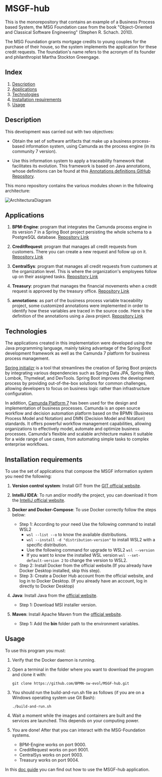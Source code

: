 #  MSGF-hub

This is the monorepository that contains an example of a Business Process based System, the MSG Foundation case from the book "Object-Oriented and Classical Software Engineering" (Stephen R. Schach. 2010).

The MSG Foundation grants mortgage credits to young couples for the purchase of their house, so the system implements the application for these credit requests. The foundation's name refers to the acronym of its founder and philanthropist Martha Stockton Greengage.

## Index

1. [Description](#description)
2. [Applications](#applications)
3. [Technologies](#technologies)
4. [Installation requirements](#installation-requirements)
5. [Usage](#usage)


## Description

This development was carried out with two objectives:

* Obtain the set of software artifacts that make up a business process-based information system, using Camunda as the process engine (in its community 7 version).  

* Use this information system to apply a traceability framework that facilitates its evolution. This framework is based on Java annotations, whose definitions can be found at this [Annotations definitions GitHub Repository](https://github.com/BPMN-sw-evol/Annotations).

This mono repository contains the various modules shown in the following architecture:

![ArchitecturaDiagram](docs/MSGF-Architecture.png)


## Applications

1. **BPM-Engine**: program that integrates the Camunda process engine in its version 7 in a Spring Boot project persisting the whole schema to a PostgreSQL database. [Repository Link](https://github.com/BPMN-sw-evol/MSGF-BPM-Engine)

2. **CreditRequest**: program that manages all credit requests from customers. There you can create a new request and follow up on it. [Repository Link](https://github.com/BPMN-sw-evol/MSGF-CreditRequest)

3. **CentralSys**: program that manages all credit requests from customers at the organization level. This is where the organization's employees follow up on their assigned tasks. [Repository Link](https://github.com/BPMN-sw-evol/MSGF-CentralSys)

4. **Treasury**: program that manages the financial movements when a credit request is approved by the treasury office. [Repository Link](https://github.com/BPMN-sw-evol/MSGF-Treasury)

5. **annotations**: as part of the business process variable traceability project, some customized annotations were implemented in order to identify how these variables are traced in the source code. Here is the definition of the annotations using a Java project. [Repository Link](https://github.com/BPMN-sw-evol/Annotations)

## Technologies

The applications created in this implementation were developed using the Java programming language, mainly taking advantage of the Spring Boot development framework as well as the Camunda 7 platform for business process management.

[Spring initializr](https://start.spring.io/) is a tool that streamlines the creation of Spring Boot projects by integrating various dependencies such as Spring Data JPA, Spring Web, Lombok, Thymeleaf, and DevTools. Spring Boot improves the development process by providing out-of-the-box solutions for common challenges, allowing developers to focus on business logic rather than infrastructure configuration.

In addition, [Camunda Platform 7](https://camunda.com/platform-7/) has been used for the design and implementation of business processes. Camunda is an open source workflow and decision automation platform based on the BPMN (Business Process Model and Notation) and DMN (Decision Model and Notation) standards. It offers powerful workflow management capabilities, allowing organizations to effectively model, automate and optimize business processes. Camunda's flexible and scalable architecture makes it suitable for a wide range of use cases, from automating simple tasks to complex enterprise workflows.

## Installation requirements

To use the set of applications that compose the MSGF information system you need the following:

1. **Version control system**: Install GIT from the [GIT official website](https://git-scm.com/downloads).

2. **IntelliJ IDEA**: To run and/or modify the project, you can download it from the [IntelliJ official website](https://www.jetbrains.com/es-es/idea/download/?section=windows).

3. **Docker and Docker-Compose**: To use Docker correctly follow the steps below:
   - Step 1: According to your need Use the following command to install WSL2 
     - ```wsl --list --o``` to know the available distributions. 
     - ```wsl --install -d "distribution-version"``` to install WSL2 with a specific distribution. 
     - Use the following command for upgrade to WSL2 ```wsl --version```
     - If you want to know the installed WSL version ```wsl --set-default-version 2``` to change the version to WSL2.
   - Step 2: Install Docker from the official website.(If you already have Docker Desktop installed, skip this step).
   - Step 3: Create a Docker Hub account from the official website, and log in to Docker Desktop. (If you already have an account, log in directly to Docker Desktop)
   

5. **Java**: Install Java from the [official website](https://www.oracle.com/java/technologies/javase/jdk17-archive-downloads.html).
   - Step 1: Download MSI installer version.
     
6. **Maven**: Install Apache Maven from the [official website](https://maven.apache.org/download.cgi).
   - Step 1: Add the **bin** folder path to the environment variables.

## Usage

To use this program you must:

1. Verify that the Docker daemon is running.

2. Open a terminal in the folder where you want to download the program and clone it with:

   ```
   git clone https://github.com/BPMN-sw-evol/MSGF-hub.git
   ```

3. You should run the build-and-run.sh file as follows (if you are on a Windows operating system use Git Bash):

   ```
   ./build-and-run.sh
   ```

4. Wait a moment while the images and containers are built and the services are launched. This depends on your computing power.
   
5. You are done! After that you can interact with the MSG-Foundation systems. 

   * BPM-Engine works on port 9000.
   * CreditRequest works on port 9001.
   * CentralSys works on port 9003.
   * Treasury works on port 9004.

In this [doc guide](https://docs.google.com/document/d/1DMgXXMgYQpu_NR9twUyS1QT8QMNe5Xy2/edit?usp=sharing&ouid=101566600789219917918&rtpof=true&sd=true) you can find out how to use the MSGF-hub application.  
